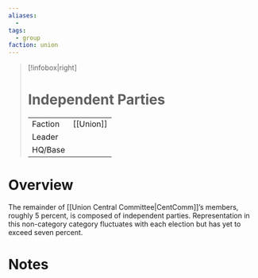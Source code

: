 ```yaml
---
aliases:
  -
tags:
  - group
faction: union
---
```

> [!infobox|right] 
> # Independent Parties
> | | |
> | ---- | ---- |
> | Faction | [[Union]] |
> | Leader |  |
> | HQ/Base | |


# Overview
The remainder of [[Union Central Committee|CentComm]]’s members, roughly 5 percent, is composed of independent parties. Representation in this non-category category fluctuates with each election but has yet to exceed seven percent.

# Notes